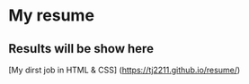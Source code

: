 # My resume

## Results will be show here

[My dirst job in HTML & CSS] (https://tj2211.github.io/resume/)
